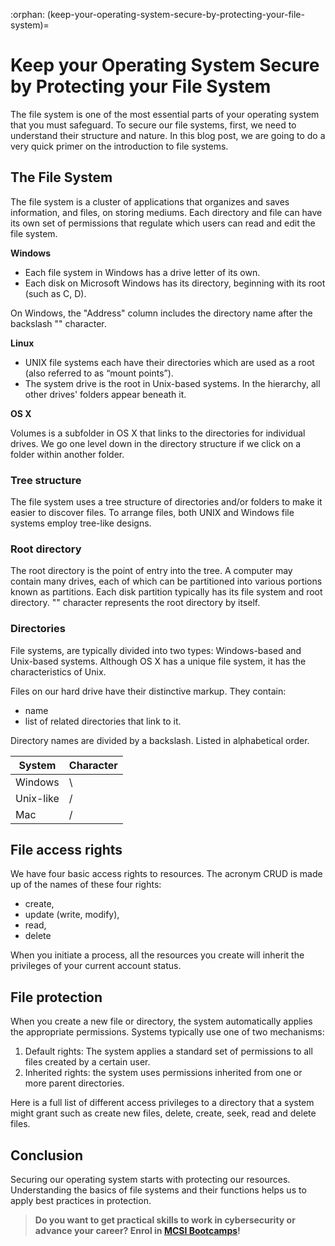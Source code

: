 :orphan:
(keep-your-operating-system-secure-by-protecting-your-file-system)=

# Keep your Operating System Secure by Protecting your File System

The file system is one of the most essential parts of your operating system that you must safeguard. To secure our file systems, first, we need to understand their structure and nature. In this blog post, we are going to do a very quick primer on the introduction to file systems.

## The File System

The file system is a cluster of applications that organizes and saves information, and files, on storing mediums. Each directory and file can have its own set of permissions that regulate which users can read and edit the file system.

**Windows**

- Each file system in Windows has a drive letter of its own.
- Each disk on Microsoft Windows has its directory, beginning with its root (such as C, D).

On Windows, the "Address" column includes the directory name after the backslash "\" character.

**Linux**

- UNIX file systems each have their directories which are used as a root (also referred to as “mount points”).
- The system drive is the root in Unix-based systems.
  In the hierarchy, all other drives' folders appear beneath it.

**OS X**

Volumes is a subfolder in OS X that links to the directories for individual drives. We go one level down in the directory structure if we click on a folder within another folder.

### Tree structure

The file system uses a tree structure of directories and/or folders to make it easier to discover files. To arrange files, both UNIX and Windows file systems employ tree-like designs.

### Root directory

The root directory is the point of entry into the tree. A computer may contain many drives, each of which can be partitioned into various portions known as partitions. Each disk partition typically has its file system and root directory. "\" character represents the root directory by itself.

### Directories

File systems, are typically divided into two types:
Windows-based and Unix-based systems.
Although OS X has a unique file system, it has the characteristics of Unix.

Files on our hard drive have their distinctive markup. They contain:

- name
- list of related directories that link to it.

Directory names are divided by a backslash. Listed in alphabetical order.

| System    | Character |
| --------- | --------- |
| Windows   | \         |
| Unix-like | /         |
| Mac       | /         |

## File access rights

We have four basic access rights to resources. The acronym CRUD is made up of the names of these four rights:

- create,
- update (write, modify),
- read,
- delete

When you initiate a process, all the resources you create will inherit the privileges of your current account status.

## File protection

When you create a new file or directory, the system automatically applies the appropriate permissions.
Systems typically use one of two mechanisms:

1. Default rights: The system applies a standard set of permissions to all files created by a certain user.
2. Inherited rights: the system uses permissions inherited from one or more parent directories.

Here is a full list of different access privileges to a directory that a system might grant such as create new files, delete, create, seek, read and delete files.

## Conclusion

Securing our operating system starts with protecting our resources. Understanding the basics of file systems and their functions helps us to apply best practices in protection.

> **Do you want to get practical skills to work in cybersecurity or advance your career? Enrol in [MCSI Bootcamps](https://www.mosse-institute.com/bootcamps.html)!**
